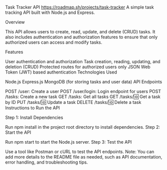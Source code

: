 Task Tracker API
https://roadmap.sh/projects/task-tracker
A simple task tracking API built with Node.js and Express.

Overview

This API allows users to create, read, update, and delete (CRUD) tasks. It also includes authentication and authorization features to ensure that only authorized users can access and modify tasks.

Features

User authentication and authorization
Task creation, reading, updating, and deletion (CRUD)
Protected routes for authorized users only
JSON Web Token (JWT) based authentication
Technologies Used

Node.js
Express.js
MongoDB (for storing tasks and user data)
API Endpoints

POST /user: Create a user
POST /user/login: Login endpoint for users
POST /tasks: Create a new task
GET /tasks: Get all tasks
GET /tasks/:id: Get a task by ID
PUT /tasks/:id: Update a task
DELETE /tasks/:id: Delete a task
Instructions to Run the API

Step 1: Install Dependencies

Run npm install in the project root directory to install dependencies.
Step 2: Start the API

Run npm start to start the Node.js server.
Step 3: Test the API

Use a tool like Postman or cURL to test the API endpoints.
Note: You can add more details to the README file as needed, such as API documentation, error handling, and troubleshooting tips.
